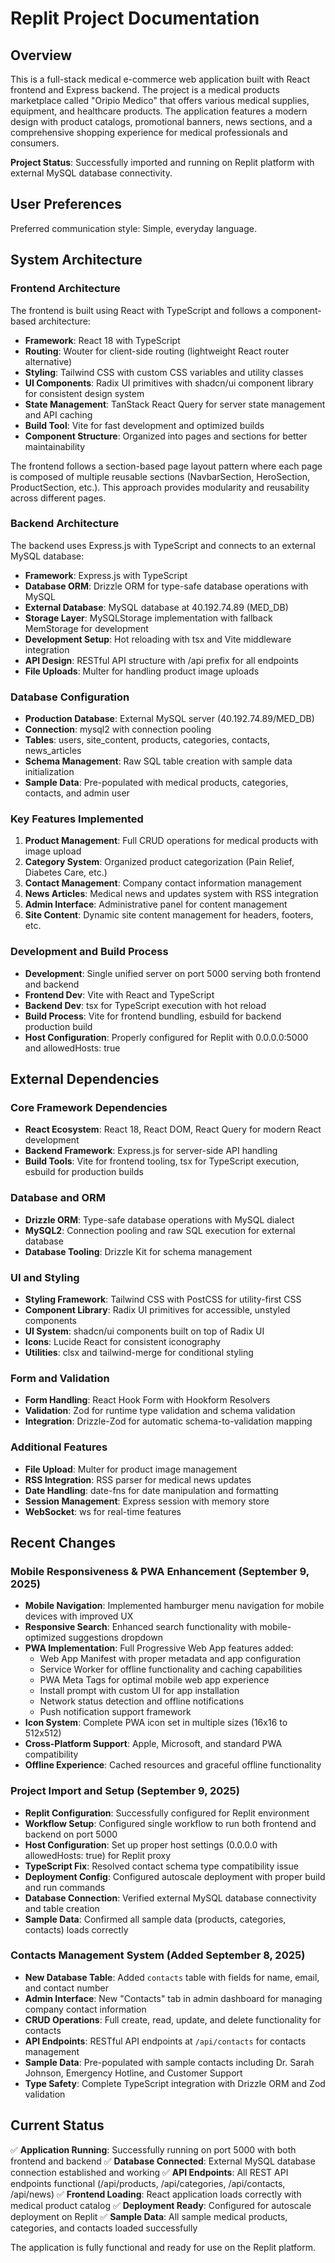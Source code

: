 # Replit Project Documentation

## Overview

This is a full-stack medical e-commerce web application built with React frontend and Express backend. The project is a medical products marketplace called "Oripio Medico" that offers various medical supplies, equipment, and healthcare products. The application features a modern design with product catalogs, promotional banners, news sections, and a comprehensive shopping experience for medical professionals and consumers.

**Project Status**: Successfully imported and running on Replit platform with external MySQL database connectivity.

## User Preferences

Preferred communication style: Simple, everyday language.

## System Architecture

### Frontend Architecture
The frontend is built using React with TypeScript and follows a component-based architecture:

- **Framework**: React 18 with TypeScript
- **Routing**: Wouter for client-side routing (lightweight React router alternative)
- **Styling**: Tailwind CSS with custom CSS variables and utility classes
- **UI Components**: Radix UI primitives with shadcn/ui component library for consistent design system
- **State Management**: TanStack React Query for server state management and API caching
- **Build Tool**: Vite for fast development and optimized builds
- **Component Structure**: Organized into pages and sections for better maintainability

The frontend follows a section-based page layout pattern where each page is composed of multiple reusable sections (NavbarSection, HeroSection, ProductSection, etc.). This approach provides modularity and reusability across different pages.

### Backend Architecture
The backend uses Express.js with TypeScript and connects to an external MySQL database:

- **Framework**: Express.js with TypeScript
- **Database ORM**: Drizzle ORM for type-safe database operations with MySQL
- **External Database**: MySQL database at 40.192.74.89 (MED_DB)
- **Storage Layer**: MySQLStorage implementation with fallback MemStorage for development
- **Development Setup**: Hot reloading with tsx and Vite middleware integration
- **API Design**: RESTful API structure with /api prefix for all endpoints
- **File Uploads**: Multer for handling product image uploads

### Database Configuration
- **Production Database**: External MySQL server (40.192.74.89/MED_DB)
- **Connection**: mysql2 with connection pooling
- **Tables**: users, site_content, products, categories, contacts, news_articles
- **Schema Management**: Raw SQL table creation with sample data initialization
- **Sample Data**: Pre-populated with medical products, categories, contacts, and admin user

### Key Features Implemented
1. **Product Management**: Full CRUD operations for medical products with image upload
2. **Category System**: Organized product categorization (Pain Relief, Diabetes Care, etc.)
3. **Contact Management**: Company contact information management
4. **News Articles**: Medical news and updates system with RSS integration
5. **Admin Interface**: Administrative panel for content management
6. **Site Content**: Dynamic site content management for headers, footers, etc.

### Development and Build Process
- **Development**: Single unified server on port 5000 serving both frontend and backend
- **Frontend Dev**: Vite with React and TypeScript
- **Backend Dev**: tsx for TypeScript execution with hot reload
- **Build Process**: Vite for frontend bundling, esbuild for backend production build
- **Host Configuration**: Properly configured for Replit with 0.0.0.0:5000 and allowedHosts: true

## External Dependencies

### Core Framework Dependencies
- **React Ecosystem**: React 18, React DOM, React Query for modern React development
- **Backend Framework**: Express.js for server-side API handling
- **Build Tools**: Vite for frontend tooling, tsx for TypeScript execution, esbuild for production builds

### Database and ORM
- **Drizzle ORM**: Type-safe database operations with MySQL dialect
- **MySQL2**: Connection pooling and raw SQL execution for external database
- **Database Tooling**: Drizzle Kit for schema management

### UI and Styling
- **Styling Framework**: Tailwind CSS with PostCSS for utility-first CSS
- **Component Library**: Radix UI primitives for accessible, unstyled components
- **UI System**: shadcn/ui components built on top of Radix UI
- **Icons**: Lucide React for consistent iconography
- **Utilities**: clsx and tailwind-merge for conditional styling

### Form and Validation
- **Form Handling**: React Hook Form with Hookform Resolvers
- **Validation**: Zod for runtime type validation and schema validation
- **Integration**: Drizzle-Zod for automatic schema-to-validation mapping

### Additional Features
- **File Upload**: Multer for product image management
- **RSS Integration**: RSS parser for medical news updates
- **Date Handling**: date-fns for date manipulation and formatting
- **Session Management**: Express session with memory store
- **WebSocket**: ws for real-time features

## Recent Changes

### Mobile Responsiveness & PWA Enhancement (September 9, 2025)
- **Mobile Navigation**: Implemented hamburger menu navigation for mobile devices with improved UX
- **Responsive Search**: Enhanced search functionality with mobile-optimized suggestions dropdown
- **PWA Implementation**: Full Progressive Web App features added:
  - Web App Manifest with proper metadata and app configuration
  - Service Worker for offline functionality and caching capabilities
  - PWA Meta Tags for optimal mobile web app experience
  - Install prompt with custom UI for app installation
  - Network status detection and offline notifications
  - Push notification support framework
- **Icon System**: Complete PWA icon set in multiple sizes (16x16 to 512x512)
- **Cross-Platform Support**: Apple, Microsoft, and standard PWA compatibility
- **Offline Experience**: Cached resources and graceful offline functionality

### Project Import and Setup (September 9, 2025)
- **Replit Configuration**: Successfully configured for Replit environment
- **Workflow Setup**: Configured single workflow to run both frontend and backend on port 5000
- **Host Configuration**: Set up proper host settings (0.0.0.0 with allowedHosts: true) for Replit proxy
- **TypeScript Fix**: Resolved contact schema type compatibility issue
- **Deployment Config**: Configured autoscale deployment with proper build and run commands
- **Database Connection**: Verified external MySQL database connectivity and table creation
- **Sample Data**: Confirmed all sample data (products, categories, contacts) loads correctly

### Contacts Management System (Added September 8, 2025)
- **New Database Table**: Added `contacts` table with fields for name, email, and contact number
- **Admin Interface**: New "Contacts" tab in admin dashboard for managing company contact information
- **CRUD Operations**: Full create, read, update, and delete functionality for contacts
- **API Endpoints**: RESTful API endpoints at `/api/contacts` for contacts management
- **Sample Data**: Pre-populated with sample contacts including Dr. Sarah Johnson, Emergency Hotline, and Customer Support
- **Type Safety**: Complete TypeScript integration with Drizzle ORM and Zod validation

## Current Status
✅ **Application Running**: Successfully running on port 5000 with both frontend and backend
✅ **Database Connected**: External MySQL database connection established and working
✅ **API Endpoints**: All REST API endpoints functional (/api/products, /api/categories, /api/contacts, /api/news)
✅ **Frontend Loading**: React application loads correctly with medical product catalog
✅ **Deployment Ready**: Configured for autoscale deployment on Replit
✅ **Sample Data**: All sample medical products, categories, and contacts loaded successfully

The application is fully functional and ready for use on the Replit platform.